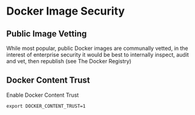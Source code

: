 Docker Image Security
===

## Public Image Vetting

While most popular, public Docker images are communally vetted, in the interest of enterprise security it would be best to internally inspect, audit and vet, then republish (see The Docker Registry)

## Docker Content Trust

Enable Docker Content Trust

```
export DOCKER_CONTENT_TRUST=1
```

